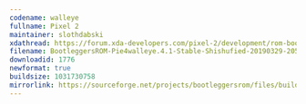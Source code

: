 ```yaml
---
codename: walleye
fullname: Pixel 2
maintainer: slothdabski
xdathread: https://forum.xda-developers.com/pixel-2/development/rom-bootleggersrom-4-0-stable-t3884138
filename: BootleggersROM-Pie4walleye.4.1-Stable-Shishufied-20190329-205731.zip
downloadid: 1776
newformat: true
buildsize: 1031730758
mirrorlink: https://sourceforge.net/projects/bootleggersrom/files/builds/walleye/
---
```

